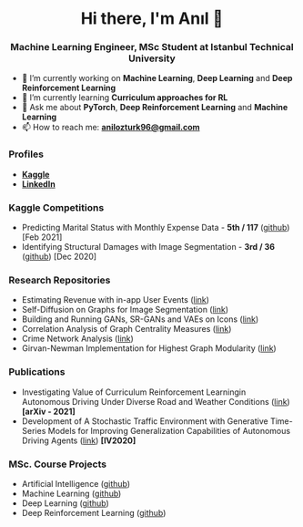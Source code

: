 <h1 align="center">Hi there, I'm Anıl 👋</h1>
<h3 align="center">Machine Learning Engineer, MSc Student at Istanbul Technical University</h3>

- 🔭 I’m currently working on **Machine Learning**, **Deep Learning** and **Deep Reinforcement Learning**
- 🌱 I’m currently learning **Curriculum approaches for RL**
- 💬 Ask me about **PyTorch**, **Deep Reinforcement Learning** and **Machine Learning**
- 📫 How to reach me: **anilozturk96@gmail.com**

### Profiles
- [**Kaggle**](https://www.kaggle.com/nlztrk)
- [**LinkedIn**](https://www.linkedin.com/in/nlztrk/)


### Kaggle Competitions
- Predicting Marital Status with Monthly Expense Data - **5th / 117** ([github](https://github.com/nlztrk/kaggle_predicting_marital_status)) [Feb 2021]
- Identifying Structural Damages with Image Segmentation - **3rd / 36** ([github](https://github.com/nlztrk/kaggle_identifying_structural_damages)) [Dec 2020]

### Research Repositories
- Estimating Revenue with in-app User Events ([link](https://github.com/nlztrk/app_revenue_estimation))
- Self-Diffusion on Graphs for Image Segmentation ([link](https://github.com/nlztrk/graph_self_diffusion))
- Building and Running GANs, SR-GANs and VAEs on Icons ([link](https://github.com/nlztrk/gan_srgan_vae))
- Correlation Analysis of Graph Centrality Measures ([link](https://github.com/nlztrk/centrality_correlations))
- Crime Network Analysis ([link](https://github.com/nlztrk/crime_networks_analysis))
- Girvan-Newman Implementation for Highest Graph Modularity ([link](https://github.com/nlztrk/girvan_newman))

### Publications
- Investigating Value of Curriculum Reinforcement Learningin Autonomous Driving Under Diverse Road and Weather Conditions ([link](https://arxiv.org/abs/2103.07903)) **[arXiv - 2021]**
- Development of A Stochastic Traffic Environment with Generative Time-Series Models for Improving Generalization Capabilities of Autonomous Driving Agents ([link](https://ieeexplore.ieee.org/document/9304774/)) **[IV2020]**

### MSc. Course Projects
- Artificial Intelligence ([github](https://github.com/nlztrk/ITU-CE-MSc/tree/master/BLG521E%20(Artificial%20Intelligence)))
- Machine Learning ([github](https://github.com/nlztrk/ITU-CE-MSc/tree/master/BLG527E%20(Machine%20Learning)))
- Deep Learning ([github](https://github.com/nlztrk/ITU-CE-MSc/tree/master/BLG561E%20(Deep%20Learning)))
- Deep Reinforcement Learning ([github](https://github.com/nlztrk/ITU-CE-MSc/tree/master/BLG604E%20(Deep%20Reinforcement%20Learning)))
